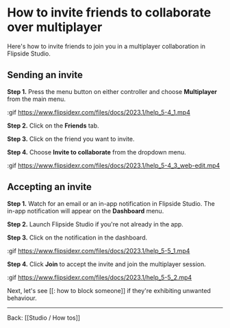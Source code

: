 # How to invite friends to collaborate over multiplayer

Here's how to invite friends to join you in a multiplayer collaboration in Flipside Studio.

## Sending an invite

**Step 1.** Press the menu button on either controller and choose **Multiplayer** from the main menu.

:gif https://www.flipsidexr.com/files/docs/2023.1/help_5-4_1.mp4

**Step 2.** Click on the **Friends** tab.

**Step 3.** Click on the friend you want to invite.

**Step 4.** Choose **Invite to collaborate** from the dropdown menu.

:gif https://www.flipsidexr.com/files/docs/2023.1/help_5-4_3_web-edit.mp4

## Accepting an invite

**Step 1.** Watch for an email or an in-app notification in Flipside Studio. The in-app notification will appear on the **Dashboard** menu.

**Step 2.** Launch Flipside Studio if you're not already in the app.

**Step 3.** Click on the notification in the dashboard.

:gif https://www.flipsidexr.com/files/docs/2023.1/help_5-5_1.mp4

**Step 4.** Click **Join** to accept the invite and join the multiplayer session.

:gif https://www.flipsidexr.com/files/docs/2023.1/help_5-5_2.mp4

Next, let's see [[: how to block someone]] if they're exhibiting unwanted behaviour.

---

Back: [[Studio / How tos]]
